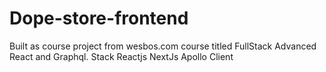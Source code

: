 # Dope-store-frontend

Built as course project from wesbos.com course titled FullStack Advanced React and Graphql.
Stack
Reactjs
NextJs
Apollo Client
